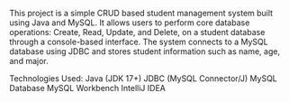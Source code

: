 This project is a simple CRUD based student management system built using Java and MySQL. 
It allows users to perform core database operations: Create, Read, Update, and Delete, on a student database through a console-based interface. 
The system connects to a MySQL database using JDBC and stores student information such as name, age, and major.

Technologies Used:
  Java (JDK 17+)
  JDBC (MySQL Connector/J)
  MySQL Database
  MySQL Workbench
  IntelliJ IDEA
